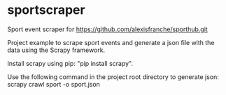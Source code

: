 # sportscraper
Sport event scraper for https://github.com/alexisfranche/sporthub.git

Project example to scrape sport events and generate a json file with the data using the Scrapy framework.

Install scrapy using pip: "pip install scrapy".

Use the following command in the project root directory to generate json:  scrapy crawl sport -o sport.json

